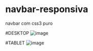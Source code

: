 # navbar-responsiva
navbar com css3 puro

#DESKTOP
![image](https://user-images.githubusercontent.com/39836645/85934047-1853f180-b8b4-11ea-8e26-6bca9694f506.png)

#TABLET 
![image](https://user-images.githubusercontent.com/39836645/85934068-4b968080-b8b4-11ea-8f66-7a07d3619a16.png)

